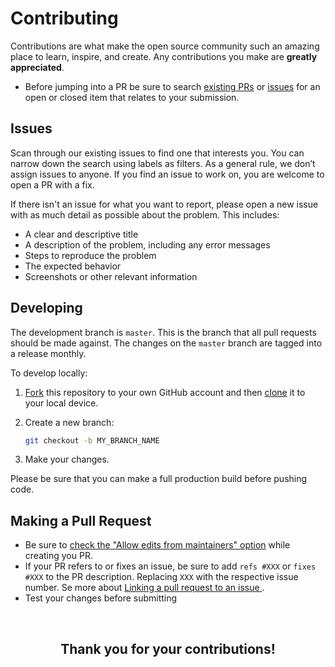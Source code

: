 # Contributing

Contributions are what make the open source community such an amazing place to learn, inspire, and create. Any contributions you make are **greatly appreciated**.

- Before jumping into a PR be sure to search [existing PRs](https://github.com/mariogarridopt/homebrew-awsume-fzf/pulls) or [issues](https://github.com/mariogarridopt/homebrew-awsume-fzf/issues) for an open or closed item that relates to your submission.

## Issues

Scan through our existing issues to find one that interests you. You can narrow down the search using labels as filters. As a general rule, we don’t assign issues to anyone. If you find an issue to work on, you are welcome to open a PR with a fix.

If there isn't an issue for what you want to report, please open a new issue with as much detail as possible about the problem. This includes:

+ A clear and descriptive title
+ A description of the problem, including any error messages
+ Steps to reproduce the problem
+ The expected behavior
+ Screenshots or other relevant information

## Developing

The development branch is `master`. This is the branch that all pull
requests should be made against. The changes on the `master`
branch are tagged into a release monthly.

To develop locally:

1. [Fork](https://help.github.com/articles/fork-a-repo/) this repository to your
   own GitHub account and then
   [clone](https://help.github.com/articles/cloning-a-repository/) it to your local device.
2. Create a new branch:

   ```sh
   git checkout -b MY_BRANCH_NAME
   ```

3. Make your changes.

Please be sure that you can make a full production build before pushing code.

## Making a Pull Request

+ Be sure to [check the "Allow edits from maintainers" option](https://docs.github.com/en/pull-requests/collaborating-with-pull-requests/working-with-forks/allowing-changes-to-a-pull-request-branch-created-from-a-fork) while creating you PR.
+ If your PR refers to or fixes an issue, be sure to add `refs #XXX` or `fixes #XXX` to the PR description. Replacing `XXX` with the respective issue number. Se more about [Linking a pull request to an issue
  ](https://docs.github.com/en/issues/tracking-your-work-with-issues/linking-a-pull-request-to-an-issue).
+ Test your changes before submitting

<br>
<h2 align="center">Thank you for your contributions!</h2>
